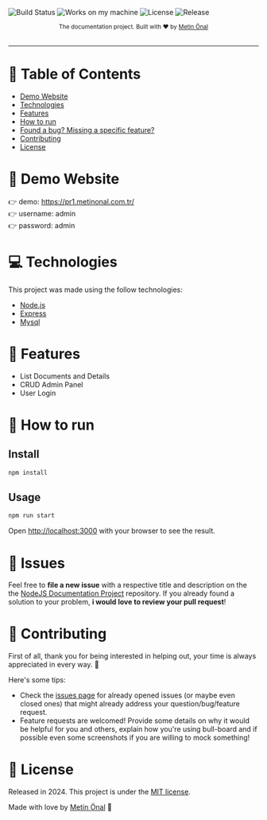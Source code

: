 ![Build Status](https://img.shields.io/badge/Build-Passing-brightgreen)
![Works on my machine](https://img.shields.io/badge/Works-on%20my%20machine-brightgreen)
![License](https://img.shields.io/badge/License-MS--PL-blue)
![Release](https://img.shields.io/badge/Release-v1.0-orange)

<div align="center">
  <sub>The documentation project. Built with ❤︎ by
    <a href="https://github.com/metinonal">Metin Önal</a>
  </sub>
</div>

<br />
<!-- <div align="center">
  <img src="https://github.com/RafaelGoulartB/Ecommerce-Quantum/blob/master/Ecommerce.jpg" width="720">
</div> -->

---

# :pushpin: Table of Contents

* [Demo Website](#eyes-demo-website)
* [Technologies](#computer-technologies)
* [Features](#rocket-features)
* [How to run](#construction_worker-how-to-run)
* [Found a bug? Missing a specific feature?](#bug-issues)
* [Contributing](#tada-contributing)
* [License](#closed_book-license)

# :eyes: Demo Website
👉  demo: https://pr1.metinonal.com.tr/ <br />
👉  username: admin <br />
👉  password: admin

# :computer: Technologies
This project was made using the follow technologies:
<ul>
  <li><a href="https://nodejs.org/en/">Node.js</a></li>
  <li><a href="https://expressjs.com/">Express</a></li>
  <li><a href="https://github.com/mysqljs/mysql">Mysql</a></li>
</ul>   

# :rocket: Features

- List Documents and Details
- CRUD Admin Panel
- User Login
  
# :construction_worker: How to run
## Install

```sh
npm install
```
## Usage

```sh
npm run start
```

Open [http://localhost:3000](http://localhost:3000) with your browser to see the result.

# :bug: Issues

Feel free to **file a new issue** with a respective title and description on the the [NodeJS Documentation Project](https://github.com/metinonal/nodejs-documentation-project/issues) repository. If you already found a solution to your problem, **i would love to review your pull request**!

# :tada: Contributing
First of all, thank you for being interested in helping out, your time is always appreciated in every way. :100:

Here's some tips:

* Check the [issues page](https://github.com/metinonal/nodejs-documentation-project/issues) for already opened issues (or maybe even closed ones) that might already address your question/bug/feature request.
* Feature requests are welcomed! Provide some details on why it would be helpful for you and others, explain how you're using bull-board and if possible even some screenshots if you are willing to mock something!


# :closed_book: License

Released in 2024.
This project is under the [MIT license](./LICENSE).

Made with love by [Metin Önal](https://github.com/metinonal) 🚀